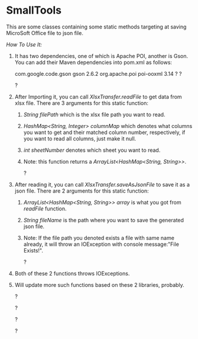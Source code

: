 # SmallTools
This are some classes containing some static methods targeting at saving MicroSoft Office file to json file.



*How To Use It:* 

1. It has two dependencies, one of which is Apache POI, another is Gson. You can add their Maven dependencies into pom.xml as follows:

   	<dependency>
   	  <groupId>com.google.code.gson</groupId>
   	  <artifactId>gson</artifactId>
   	  <version>2.6.2</version>
   	</dependency>
   	<dependency>
   		<groupId>org.apache.poi</groupId>
   		<artifactId>poi-ooxml</artifactId>
   		<version>3.14</version>
   	</dependency>
   ?	
   ?	

   ?

2. After Importing it, you can call *XlsxTransfer.readFile* to get data from xlsx file. There are 3 arguments for this static function: 

   1. *String filePath* which is the xlsx file path you want to read. 

   2. *HashMap\<String, Integer> columnMap* which denotes what columns you want to get and their matched column number, respectively, if you want to read all columns, just make it null.

   3. *int sheetNumber* denotes which sheet you want to read. 

   4. Note: this function returns a *ArrayList\<HashMap\<String, String>>*.

      ?

3. After reading it, you can call *XlsxTransfer.saveAsJsonFile* to save it as a json file. There are 2 arguments for this static function:

   1. *ArrayList\<HashMap\<String, String>> array* is what you got from *readFile* function.

   2. *String fileName* is the path where you want to save the generated json file.

   3. Note: If the file path you denoted exists a file with same name already, it will throw an IOException with console message:"File Exists!".

      ?

4. Both of these 2 functions throws IOExceptions.

5. Will update more such functions based on these 2 libraries, probably.

   ?

   ?

   ?	

   ?